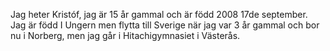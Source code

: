 Jag heter Kristóf, jag är 15 år gammal och är född 2008 17de september. 
Jag är född I Ungern men flytta till Sverige när jag var 3 år gammal och bor nu i Norberg, men jag går i Hitachigymnasiet i Västerås.
